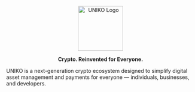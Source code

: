 <p align="center">
  <img src="https://github.com/user-attachments/assets/61e257c4-19c1-4c87-92e6-1af53ece629d" height="120" alt="UNIKO Logo" />
</p>

<p align="center">
  <strong>Crypto. Reinvented for Everyone.</strong>
</p>

UNIKO is a next-generation crypto ecosystem designed to simplify digital asset management and payments for everyone — individuals, businesses, and developers.
